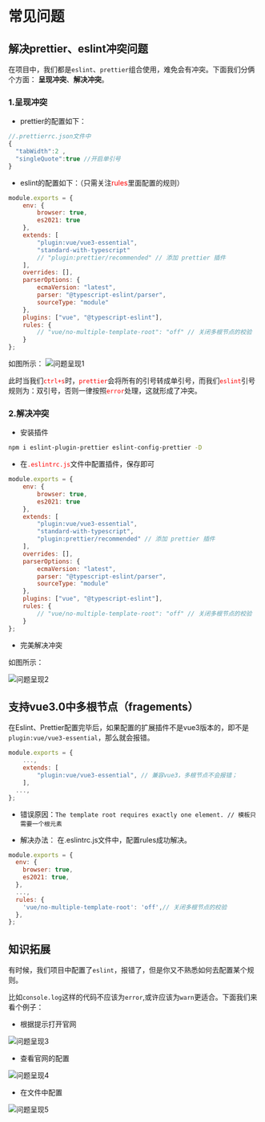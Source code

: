 # 常见问题

## 解决prettier、eslint冲突问题

在项目中，我们都是`eslint`、`prettier`组合使用，难免会有冲突。下面我们分俩个方面： **呈现冲突**、**解决冲突**。

### 1.呈现冲突

- prettier的配置如下：

``` js
//.prettierrc.json文件中
{ 
  "tabWidth":2 ,
  "singleQuote":true //开启单引号
}
```

- eslint的配置如下：（只需关注<font color="red">rules</font>里面配置的规则）

``` js
module.exports = {
	env: {
		browser: true,
		es2021: true
	},
	extends: [
		"plugin:vue/vue3-essential",
		"standard-with-typescript"
		// "plugin:prettier/recommended" // 添加 prettier 插件
	],
	overrides: [],
	parserOptions: {
		ecmaVersion: "latest",
		parser: "@typescript-eslint/parser",
		sourceType: "module"
	},
	plugins: ["vue", "@typescript-eslint"],
	rules: {
		// "vue/no-multiple-template-root": "off" // 关闭多根节点的校验
	}
};
```

如图所示：
![问题呈现1](/format/problems-1.png)


此时当我们<font color="red">`ctrl+s`</font>时，<font color="red">`prettier`</font>会将所有的引号转成单引号，而我们<font color="red">`eslint`</font>引号规则为：双引号，否则一律按照<font color="red">`error`</font>处理，这就形成了冲突。

### 2.解决冲突

- 安装插件

``` bash
npm i eslint-plugin-prettier eslint-config-prettier -D
```

- 在<font color="red">`.eslintrc.js`</font>文件中配置插件，保存即可

``` js
module.exports = {
	env: {
		browser: true,
		es2021: true
	},
	extends: [
		"plugin:vue/vue3-essential",
		"standard-with-typescript",
		"plugin:prettier/recommended" // 添加 prettier 插件
	],
	overrides: [],
	parserOptions: {
		ecmaVersion: "latest",
		parser: "@typescript-eslint/parser",
		sourceType: "module"
	},
	plugins: ["vue", "@typescript-eslint"],
	rules: {
		// "vue/no-multiple-template-root": "off" // 关闭多根节点的校验
	}
};
```

- 完美解决冲突

如图所示：

![问题呈现2](/format/problems-2.png)

## 支持vue3.0中多根节点（fragements）

在Eslint、Prettier配置完毕后，如果配置的扩展插件不是vue3版本的，即不是`plugin:vue/vue3-essential`，那么就会报错。

``` js
module.exports = {
	...,
	extends: [
		"plugin:vue/vue3-essential", // 兼容vue3，多根节点不会报错；
	],
  ...,
};
```

- 错误原因：`The template root requires exactly one element. // 模板只需要一个根元素`

- 解决办法： 在.eslintrc.js文件中，配置rules成功解决。

``` js
module.exports = {
  env: {
    browser: true,
    es2021: true,
  },
  ...,
  rules: {
    'vue/no-multiple-template-root': 'off',// 关闭多根节点的校验
  },
};
```

## 知识拓展

有时候，我们项目中配置了`eslint`，报错了，但是你又不熟悉如何去配置某个规则。

比如`console.log`这样的代码不应该为`error`,或许应该为`warn`更适合。下面我们来看个例子：

- 根据提示打开官网

![问题呈现3](/format/problems-3.png)

- 查看官网的配置

![问题呈现4](/format/problems-4.png)

- 在文件中配置

![问题呈现5](/format/problems-5.png)